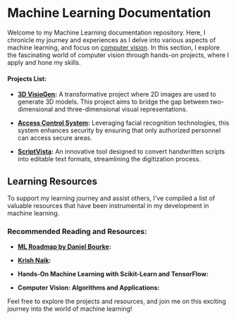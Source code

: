 # Machine Learning Documentation

Welcome to my Machine Learning documentation repository. Here, I chronicle my journey and experiences as I delve into various aspects of machine learning, and focus on [computer vision](https://github.com/lakshay-nasa/Machine-Learning/tree/main/Computer%20Vision). In this section, I explore the fascinating world of computer vision through hands-on projects, where I apply and hone my skills.

#### Projects List:

- **[3D VisioGen](https://github.com/lakshay-nasa/VisioGen):** A transformative project where 2D images are used to generate 3D models. This project aims to bridge the gap between two-dimensional and three-dimensional visual representations.
  
- **[Access Control System](https://github.com/lakshay-nasa/Machine-Learning/tree/main/Computer%20Vision/Access%20Control%20System):** Leveraging facial recognition technologies, this system enhances security by ensuring that only authorized personnel can access secure areas.
  
- **[ScriptVista](https://github.com/lakshay-nasa/Machine-Learning/tree/main/Models/ScriptVista):** An innovative tool designed to convert handwritten scripts into editable text formats, streamlining the digitization process.

## Learning Resources

To support my learning journey and assist others, I've compiled a list of valuable resources that have been instrumental in my development in machine learning.

### Recommended Reading and Resources:

- **[ML Roadmap by Daniel Bourke](https://github.com/mrdbourke/machine-learning-roadmap):**

- **[Krish Naik](https://www.youtube.com/@krishnaik06):**

- **Hands-On Machine Learning with Scikit-Learn and TensorFlow:**

- **Computer Vision: Algorithms and Applications:**

Feel free to explore the projects and resources, and join me on this exciting journey into the world of machine learning!
